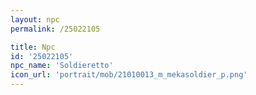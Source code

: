 ```yaml
---
layout: npc
permalink: /25022105

title: Npc
id: '25022105'
npc_name: 'Soldieretto'
icon_url: 'portrait/mob/21010013_m_mekasoldier_p.png'
---
```

